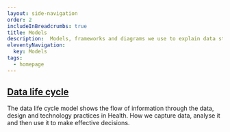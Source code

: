 ```yaml
---
layout: side-navigation
order: 2
includeInBreadcrumbs: true
title: Models
description:  Models, frameworks and diagrams we use to explain data strategy and processes
eleventyNavigation:
  key: Models
tags:
  - homepage
---
```


## [Data life cycle](/models/data-life-cycle)

The data life cycle model shows the flow of information through the data, design and technology practices in Health. How we capture data, analyse it and then use it to make effective decisions.